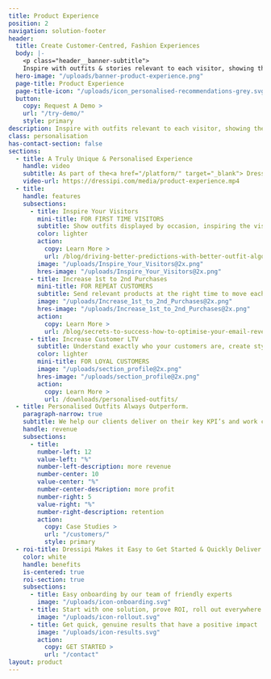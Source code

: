 ```yaml
---
title: Product Experience
position: 2
navigation: solution-footer
header:
  title: Create Customer-Centred, Fashion Experiences
  body: |-
    <p class="header__banner-subtitle">
    Inspire with outfits & stories relevant to each visitor, showing them the value of every product & how to wear your brand their way</p>
  hero-image: "/uploads/banner-product-experience.png"
  page-title: Product Experience
  page-title-icon: "/uploads/icon_personalised-recommendations-grey.svg"
  button:
    copy: Request A Demo >
    url: "/try-demo/"
    style: primary
description: Inspire with outfits relevant to each visitor, showing the value of every product & how to wear your brand their way
class: personalisation
has-contact-section: false
sections:
  - title: A Truly Unique & Personalised Experience
    handle: video
    subtitle: As part of the<a href="/platform/" target="_blank"> Dressipi platform</a>, we continually build an understanding of your visitors and how they interact with your products at every step of their journey to make sure their experiences get better and better.
    video-url: https://dressipi.com/media/product-experience.mp4
  - title:
    handle: features
    subsections:
      - title: Inspire Your Visitors
        mini-title: FOR FIRST TIME VISITORS
        subtitle: Show outfits displayed by occasion, inspiring the visitor and showing the versatility of the garment.
        color: lighter
        action:
          copy: Learn More >
          url: /blog/driving-better-predictions-with-better-outfit-algorithms/
        image: "/uploads/Inspire_Your_Visitors@2x.png"
        hres-image: "/uploads/Inspire_Your_Visitors@2x.png"
      - title: Increase 1st to 2nd Purchases
        mini-title: FOR REPEAT CUSTOMERS
        subtitle: Send relevant products at the right time to move each existing customer up the purchase ladder. This is the biggest opportunity for revenue growth for retailers.
        image: "/uploads/Increase_1st_to_2nd_Purchases@2x.png"
        hres-image: "/uploads/Increase_1st_to_2nd_Purchases@2x.png"
        action:
          copy: Learn More >
          url: /blog/secrets-to-success-how-to-optimise-your-email-revenue/
      - title: Increase Customer LTV
        subtitle: Understand exactly who your customers are, create style profiles based on their activity, preferences and items they already own.
        color: lighter
        mini-title: FOR LOYAL CUSTOMERS
        image: "/uploads/section_profile@2x.png"
        hres-image: "/uploads/section_profile@2x.png"
        action:
          copy: Learn More >
          url: /downloads/personalised-outfits/
  - title: Personalised Outfits Always Outperform.
    paragraph-narrow: true
    subtitle: We help our clients deliver on their key KPI’s and work closely alongside them to ensure their Brand DNA is understood and captured in our algorithms.
    handle: revenue
    subsections:
      - title:
        number-left: 12
        value-left: "%"
        number-left-description: more revenue
        number-center: 10
        value-center: "%"
        number-center-description: more profit
        number-right: 5
        value-right: "%"
        number-right-description: retention
        action:
          copy: Case Studies >
          url: "/customers/"
          style: primary
  - roi-title: Dressipi Makes it Easy to Get Started & Quickly Deliver ROI
    color: white
    handle: benefits
    is-centered: true
    roi-section: true
    subsections:
      - title: Easy onboarding by our team of friendly experts
        image: "/uploads/icon-onboarding.svg"
      - title: Start with one solution, prove ROI, roll out everywhere
        image: "/uploads/icon-rollout.svg"
      - title: Get quick, genuine results that have a positive impact
        image: "/uploads/icon-results.svg"
        action:
          copy: GET STARTED >
          url: "/contact"
layout: product
---
```

